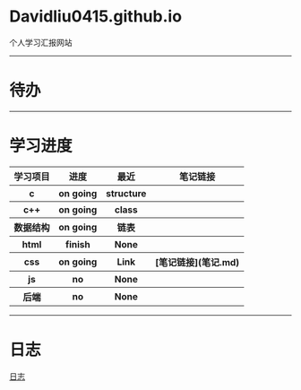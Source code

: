 # Davidliu0415.github.io
个人学习汇报网站

---

# 待办
---
# 学习进度
<table>
  <tr>
    <th>学习项目</th>
    <th>进度</th>
    <th>最近</th>
    <th>笔记链接</th>
  </tr>
  <tr>
    <th>c</th>
    <th>on going</th>
    <th>structure</th>
    <th></th>
  </tr>
  <tr>
    <th>c++</th>
    <th>on going</th>
    <th>class</th>
    <th></th>
  </tr>
  <tr>
    <th>数据结构</th>
    <th>on going</th>
    <th>链表</th>
    <th></th>
  </tr>
  <tr>
    <th>html</th>
    <th>finish</th>
    <th>None</th>
    <th></th>
  </tr>
  <tr>
    <th>css</th>
    <th>on going</th>
    <th>Link</th>
    <th>[笔记链接](笔记.md)</th>
  
  </tr>
  <tr>
    <th>js</th>
    <th>no</th>
    <th>None</th>
    <th></th>
  </tr>
  <tr>
    <th>后端</th>
    <th>no</th>
    <th>None</th>
    <th></th>
  </tr>
</table>

---

# 日志
[日志](日志.md)
